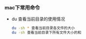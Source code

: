 ### mac下常用命令

* du 查看当前目录的使用情况

    ```bash
    du -sh * 查看当前目录各文件的大小
    du -sh 查看当前目录下所有文件大小的和
    ```